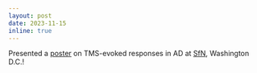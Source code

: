 ```yaml
---
layout: post
date: 2023-11-15
inline: true
---
```

Presented a [poster](https://www.sfn.org/-/media/SfN/Documents/NEW-SfN/Meetings/Neuroscience-2023/Abstracts/Abstract-PDFs/SFN23_Abstracts-PDF-Posters_WED_PM.pdf) on TMS-evoked responses in AD at [SfN](https://www.sfn.org/meetings/neuroscience-2023), Washington D.C.!